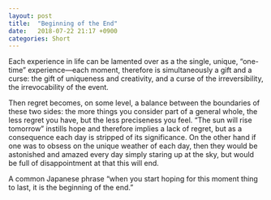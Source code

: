 ```yaml
---
layout: post
title:  "Beginning of the End"
date:   2018-07-22 21:17 +0900
categories: Short
---
```


Each experience in life can be lamented over as a the single, unique, “one-time” experience—each moment, therefore is simultaneously a gift and a curse: the gift of uniqueness and creativity, and a curse of the irreversibility, the irrevocability of the event.

Then regret becomes, on some level, a balance between the boundaries of these two sides: the more things you consider part of a general whole, the less regret you have, but the less preciseness you feel. “The sun will rise tomorrow” instills hope and therefore implies a lack of regret, but as a consequence each day is stripped of its significance. On the other hand if one was to obsess on the unique weather of each day, then they would be astonished and amazed every day simply staring up at the sky, but would be full of disappointment at that this will end.

A common Japanese phrase “when you start hoping for this moment thing to last, it is the beginning of the end.”
